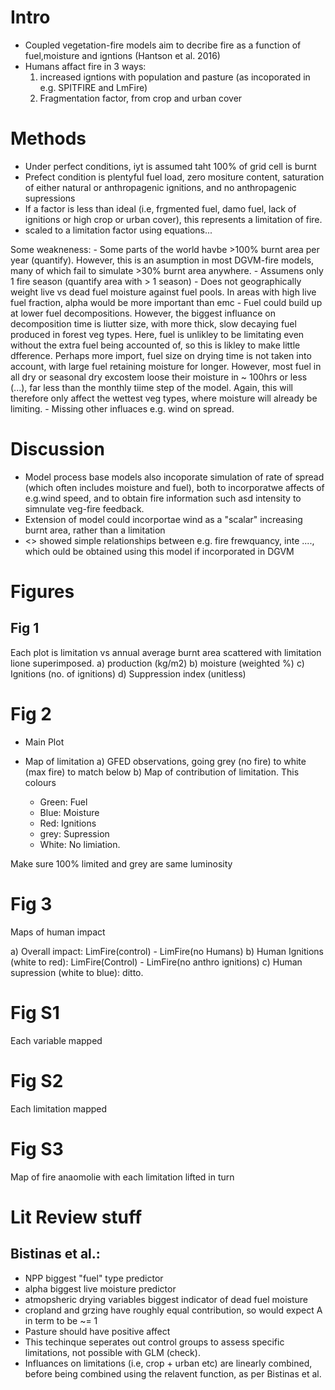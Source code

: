 # Intro

- Coupled vegetation-fire models aim to decribe fire as a function of fuel,moisture and igntions (Hantson et al. 2016)
- Humans affact fire in 3 ways: 
	1. increased igntions with population and pasture (as incoporated in e.g. SPITFIRE and LmFire)
	1. Fragmentation factor, from crop and urban cover


# Methods
- Under perfect conditions, iyt is assumed taht 100% of grid cell is burnt
- Prefect condition is plentyful fuel load, zero mositure content, saturation of either natural or anthropagenic ignitions, and no anthropagenic supressions
- If a factor is less than ideal (i.e, frgmented fuel, damo fuel, lack of ignitions or high crop or urban cover), this represents a limitation of fire.
- scaled to a limitation factor using equations...

Some weakneness:
	- Some parts of the world havbe >100% burnt area per year (quantify). However, this is an asumption in most DGVM-fire models, many of which fail to simulate >30% burnt area anywhere.
        - Assumens only 1 fire season (quantify area with > 1 season)
	- Does not geographically weight live vs dead fuel moisture against fuel pools. In areas with high live fuel fraction, alpha would be more important than emc
	- Fuel could build up at lower fuel decompositions. However, the biggest influance on decomposition time is liutter size, with more thick, slow decaying fuel produced in forest veg types. Here, fuel is unlikley to be limitating even without the extra fuel being accounted of, so this is likley to make little dfference. Perhaps more import, fuel size on drying time is not taken into account, with large fuel retaining moisture for longer. However, most fuel in all dry or seasonal dry excostem loose their moisture in ~ 100hrs or less (...), far less than the monthly tiime step of the model. Again, this will therefore only affect the wettest veg types, where moisture will already be limiting.
	- Missing other influaces e.g. wind on spread.


# Discussion
- Model process base models also  incoporate simulation of rate of spread (which often includes moisture and fuel), both to incorporatwe affects of e.g.wind speed, and to obtain fire information such asd intensity to simnulate veg-fire feedback.
- Extension of model could incorportae wind as  a "scalar" increasing burnt area, rather than a limitation
- <<Brett>> showed simple relationships between e.g. fire frewquancy, inte ....,  which ould be obtained using this model if incorporated in DGVM


# Figures

## Fig 1
Each plot is limitation vs annual average burnt area scattered with limitation lione superimposed.
a) production (kg/m2)
b) moisture (weighted %)
c) Ignitions (no. of ignitions)
d) Suppression index (unitless)


# Fig 2

- Main Plot
- Map of limitation
a) GFED observations, going grey (no fire) to white (max fire) to match below
b) Map of contribution of limitation. This colours

	- Green: Fuel
	- Blue: Moisture
	- Red: Ignitions
	- grey: Supression
	- White: No limiation.

Make sure 100% limited and grey are same luminosity


# Fig 3
Maps of human impact

a) Overall impact: LimFire(control) - LimFire(no Humans)
b) Human Ignitions (white to red): LimFire(Control) - LimFire(no anthro ignitions) 
c) Human supression (white to blue): ditto.



# Fig S1
Each variable mapped

# Fig S2
Each limitation mapped

# Fig S3 
Map of fire anaomolie with each limitation lifted in turn



# Lit Review stuff
## Bistinas et al.: 

- NPP biggest "fuel" type predictor
- alpha biggest live moisture predictor
- atmopsheric drying variables biggest indicator of dead fuel moisture
- cropland and grzing have roughly equal contribution, so would expect A in term to be ~= 1
- Pasture should have positive affect
- This techinque seperates out control groups to assess specific limitations, not possible with GLM (check).
- Influances on limitations (i.e, crop + urban etc) are linearly combined, before being combined using the relavent function, as per Bistinas et al.

